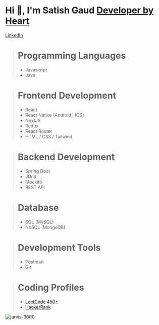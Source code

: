 # Hi 👋, I'm Satish Gaud    [Developer by Heart]() 
[LinkedIn](https://www.linkedin.com/in/satish-gaud/)


> # Programming Languages
>  * Javascript
>  * Java

> # Frontend Development
> * React
> * React Native (Android | IOS)
> * NextJS
> * Redux
> * React Router
> * HTML / CSS / Tailwind

> # Backend Development
> * Spring Boot
> * JUnit
> * Mockito
> * REST API

> # Database
> * SQL (MySQL)
> * NoSQL (MongoDB)

> # Development Tools
> * Postman
> * Git

> # Coding Profiles
> * [LeetCode  450+](https://leetcode.com/u/jarvis3000/)
> * [HackerRank](https://www.hackerrank.com/profile/satish3000)

<img align="left" src="https://github-readme-stats.vercel.app/api/top-langs?username=jarvis-3000&show_icons=true&locale=en&layout=compact" alt="jarvis-3000" />

